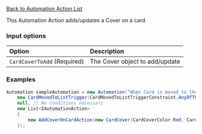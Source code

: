 [Back to Automation Action List](Automation-Engine#actions)

This Automation Action adds/updates a Cover on a card

### Input options
| Option| Description |
|:---|:---|
| `CardCoverToAdd` (Required) | The Cover object to add/update | 

### Examples

```cs
Automation sampleAutomation = new Automation("When Card is moved to the 'On Hold' column, Add a Full red cover to highlight the card",
    new CardMovedToListTrigger(CardMovedToListTriggerConstraint.AnyOfTheseListsAreMovedTo, "On Hold") { TreatListNameAsId = true },
    null, // No conditions necessary
    new List<IAutomationAction>
    {
        new AddCoverOnCardAction(new CardCover(CardCoverColor.Red, CardCoverSize.Full)) //<-- Our Action
    });
```
